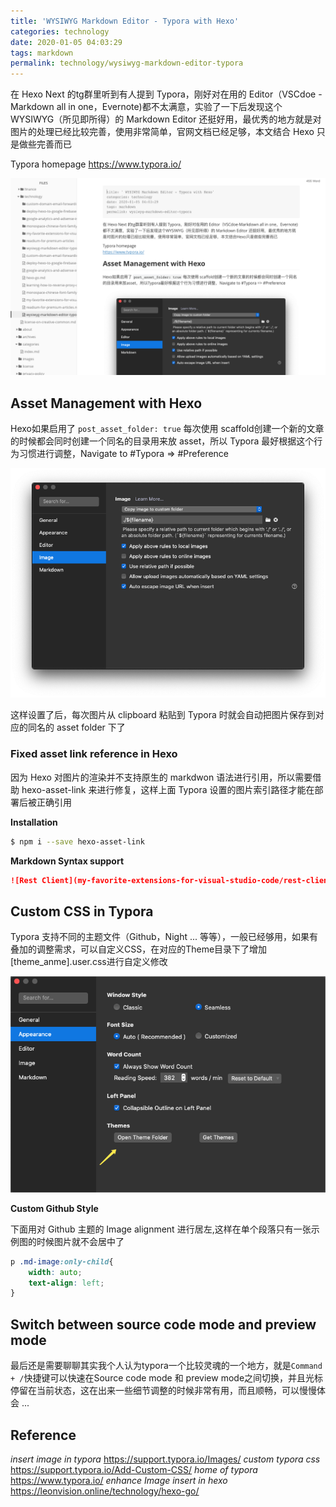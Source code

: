 ```yaml
---
title: 'WYSIWYG Markdown Editor - Typora with Hexo'
categories: technology
date: 2020-01-05 04:03:29
tags: markdown
permalink: technology/wysiwyg-markdown-editor-typora
---
```


在 Hexo Next 的tg群里听到有人提到 Typora，刚好对在用的 Editor（VSCdoe - Markdown all in one，Evernote)都不太满意，实验了一下后发现这个 WYSIWYG（所见即所得）的 Markdown Editor 还挺好用，最优秀的地方就是对图片的处理已经比较完善，使用非常简单，官网文档已经足够，本文结合 Hexo 只是做些完善而已

Typora homepage
https://www.typora.io/

![image-20200105101055431](wysiwyg-markdown-editor-typora/image-20200105101055431.png)



## Asset Management with Hexo
Hexo如果启用了 `post_asset_folder: true` 每次使用 scaffold创建一个新的文章的时候都会同时创建一个同名的目录用来放 asset，所以 Typora 最好根据这个行为习惯进行调整，Navigate to #Typora => #Preference

![image-20200105041853004](wysiwyg-markdown-editor-typora/image-20200105041853004.png)

这样设置了后，每次图片从 clipboard 粘贴到 Typora 时就会自动把图片保存到对应的同名的 asset folder 下了

### Fixed asset link reference in Hexo

因为 Hexo 对图片的渲染并不支持原生的 markdwon 语法进行引用，所以需要借助 hexo-asset-link 来进行修复，这样上面  Typora 设置的图片索引路径才能在部署后被正确引用

**Installation**  

```bash
$ npm i --save hexo-asset-link
```

**Markdown Syntax support**

```Markdown
![Rest Client](my-favorite-extensions-for-visual-studio-code/rest-client.jpg)
```



## Custom CSS in Typora

Typora 支持不同的主题文件（Github，Night ... 等等），一般已经够用，如果有叠加的调整需求，可以自定义CSS，在对应的Theme目录下了增加[theme_anme].user.css进行自定义修改

![image-20200105043541520](wysiwyg-markdown-editor-typora/image-20200105043541520.png)

**Custom Github Style**

下面用对 Github 主题的 Image alignment 进行居左,这样在单个段落只有一张示例图的时候图片就不会居中了

```css
p .md-image:only-child{
    width: auto;
    text-align: left;
}
```



## Switch between source code mode and preview mode

最后还是需要聊聊其实我个人认为typora一个比较灵魂的一个地方，就是`Command + /`快捷键可以快速在Source code mode 和 preview mode之间切换，并且光标停留在当前状态，这在出来一些细节调整的时候非常有用，而且顺畅，可以慢慢体会 ... 



## Reference  
_insert image in typora_
https://support.typora.io/Images/
_custom typora css_
https://support.typora.io/Add-Custom-CSS/
_home of typora_
https://www.typora.io/
_enhance Image insert in hexo_
https://leonvision.online/technology/hexo-go/